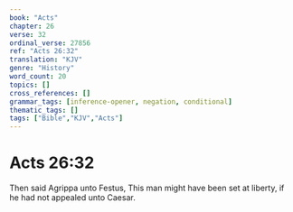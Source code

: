 ```yaml
---
book: "Acts"
chapter: 26
verse: 32
ordinal_verse: 27856
ref: "Acts 26:32"
translation: "KJV"
genre: "History"
word_count: 20
topics: []
cross_references: []
grammar_tags: [inference-opener, negation, conditional]
thematic_tags: []
tags: ["Bible","KJV","Acts"]
---
```


# Acts 26:32

Then said Agrippa unto Festus, This man might have been set at liberty, if he had not appealed unto Caesar.
